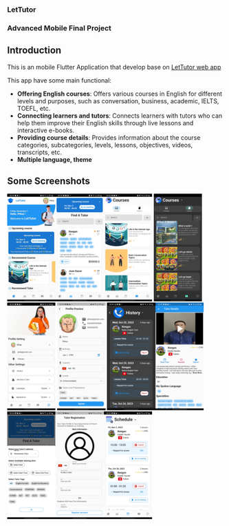 ### LetTutor

### Advanced Mobile Final Project 

## Introduction

This is an mobile Flutter Application that develop base on [LetTutor web app](https://sandbox.app.lettutor.com/)

This app have some main functional:
- **Offering English courses**: Offers various courses in English for different levels and purposes, such as conversation, business, academic, IELTS, TOEFL, etc.
- **Connecting learners and tutors**: Connects learners with tutors who can help them improve their English skills through live lessons and interactive e-books.
- **Providing course details**: Provides information about the course categories, subcategories, levels, lessons, objectives, videos, transcripts, etc.
- **Multiple language, theme**

## Some Screenshots
<img src="screenshot/home_screen.jpg" height="250em" /><img src="screenshot/tutor_screen.jpg" height="250em" /><img src="screenshot/course_screen.jpg" height="250em" />
<img src="screenshot/course_screen_dark.jpg" height="250em" /><img src="screenshot/setting_screen.jpg" height="250em" /> <img src="screenshot/profile_screen.jpg" height="250em"/>
<img src="screenshot/history_screen_dark.jpg" height="250em" /><img src="screenshot/tutor_detail_screen.jpg" height="250em" /><img src="screenshot/tutor_filter.jpg" height="250em"/><img src="screenshot/tutor_register.jpg" height="250em"/><img src="screenshot/schedule_screen.jpg" height="250em" margin-left="5px" />

<!-- For help getting started with Flutter development, view the
[online documentation](https://docs.flutter.dev/), which offers tutorials,
samples, guidance on mobile development, and a full API reference. -->

